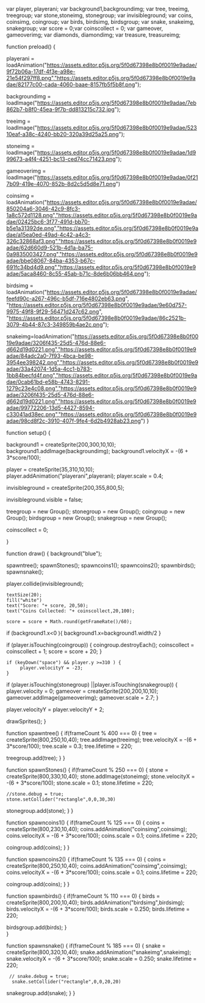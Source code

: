 var player, playerani;
var background1,backgroundimg;
var tree, treeimg, treegroup;
var stone,stoneimg, stonegroup;
var invisibleground;
var coins, coinsimg, coingroup;
var birds, birdsimg, birdsgroup;
var snake, snakeimg, snakegroup;
var score = 0;var coinscollect = 0;
var gameover, gameoverimg;
var diamonds, diamondimg;
var treasure, treasureimg;

function preload() {
  
  playerani = loadAnimation("https://assets.editor.p5js.org/5f0d67398e8b0f0019e9adae/9f72b06a-17df-4f3e-a98e-21e54f297ff8.png","https://assets.editor.p5js.org/5f0d67398e8b0f0019e9adae/82177c00-cada-4060-baae-8157fb5f5b8f.png");
  
  backgroundimg = loadImage("https://assets.editor.p5js.org/5f0d67398e8b0f0019e9adae/7eb862b7-b8f0-45ea-9f7b-dd813215c732.jpg");
  
  treeimg = loadImage("https://assets.editor.p5js.org/5f0d67398e8b0f0019e9adae/52310eaf-a38c-4240-bb20-320a39d25a25.png");
  
  stoneimg = loadImage("https://assets.editor.p5js.org/5f0d67398e8b0f0019e9adae/1d999673-a4f4-4251-bc13-ced74cc71423.png");
  
  gameoverimg = loadImage("https://assets.editor.p5js.org/5f0d67398e8b0f0019e9adae/0f217b09-419e-4070-852b-8d2c5d5d8e71.png")
  
  coinsimg = loadAnimation("https://assets.editor.p5js.org/5f0d67398e8b0f0019e9adae/850204a6-3046-42c9-8fc3-1a8c572d1128.png","https://assets.editor.p5js.org/5f0d67398e8b0f0019e9adae/02425bc6-3f77-491d-bb70-b5e1a31392de.png","https://assets.editor.p5js.org/5f0d67398e8b0f0019e9adae/a15ea0ed-49ad-4c42-a4c3-326c32868af3.png","https://assets.editor.p5js.org/5f0d67398e8b0f0019e9adae/62d660d9-521b-4d1a-ba75-0a9835003427.png","https://assets.editor.p5js.org/5f0d67398e8b0f0019e9adae/bbe08067-84ba-4353-b67c-691fc34bd4d9.png","https://assets.editor.p5js.org/5f0d67398e8b0f0019e9adae/5aca8460-8c55-45ab-b71c-8de6b06bb464.png");
  
  birdsimg = loadAnimation("https://assets.editor.p5js.org/5f0d67398e8b0f0019e9adae/feefd90c-a267-496c-b5df-716e4802eb63.png", "https://assets.editor.p5js.org/5f0d67398e8b0f0019e9adae/9e60d757-9975-49f8-9f29-56471d247c62.png", "https://assets.editor.p5js.org/5f0d67398e8b0f0019e9adae/86c2521b-3079-4b44-87c3-349859b4ae2c.png");
  
  snakeimg=loadAnimation("https://assets.editor.p5js.org/5f0d67398e8b0f0019e9adae/3206f435-25d5-476d-88e6-d662d19d0221.png","https://assets.editor.p5js.org/5f0d67398e8b0f0019e9adae/84adc2a0-7f93-4bca-be98-3954ee398242.png","https://assets.editor.p5js.org/5f0d67398e8b0f0019e9adae/33a42074-1d5a-4cc1-b783-1bb84becfd4f.png","https://assets.editor.p5js.org/5f0d67398e8b0f0019e9adae/0cab61bd-e58b-4743-8291-1279c23e4c08.png","https://assets.editor.p5js.org/5f0d67398e8b0f0019e9adae/3206f435-25d5-476d-88e6-d662d19d0221.png","https://assets.editor.p5js.org/5f0d67398e8b0f0019e9adae/99772206-13d5-4427-8594-c33041ad38ec.png","https://assets.editor.p5js.org/5f0d67398e8b0f0019e9adae/98cd8f2c-3910-407f-9fe4-6d2b4928ab23.png")
}

function setup() {
  
   background1 = createSprite(200,300,10,10);
   background1.addImage(backgroundimg);
   background1.velocityX = -(6 + 3*score/100);
  
   player = createSprite(35,310,10,10);
   player.addAnimation("playerani",playerani);
   player.scale = 0.4;
  
 
  
   invisibleground = createSprite(200,355,800,5);
  
   invisibleground.visible = false;
  
   treegroup = new Group();
   stonegroup = new Group();
   coingroup = new Group();
   birdsgroup = new Group();
   snakegroup = new Group();
  
   coinscollect = 0;
  
}

function draw() {
  background("blue");
  
  spawntree();
  spawnStones();
  spawncoins1();
  spawncoins2();
  spawnbirds();
  spawnsnake();
  
   player.collide(invisibleground);
  
  
    textSize(20);
    fill("white")
    text("Score: "+ score, 20,50);
    text("Coins Collected: "+ coinscollect,20,100);
  
    score = score + Math.round(getFrameRate()/60);
  
   if (background1.x<0 ){
       background1.x=background1.width/2 
   }
  
  if (player.isTouching(coingroup)) {
       coingroup.destroyEach();
    coinscollect = coinscollect + 1;
    score = score + 20;
  }
  
    if (keyDown("space") && player.y >=310 ) {
         player.velocityY = -23;
    }
  
  if (player.isTouching(stonegroup) ||player.isTouching(snakegroup))      {
       player.velocity = 0;
       gameover = createSprite(200,200,10,10);
       gameover.addImage(gameoverimg);
       gameover.scale = 2.7;
      }
  
  player.velocityY = player.velocityY + 2;
  
  drawSprites();
}

function spawntree() {
    if(frameCount % 400 === 0) {
     tree = createSprite(800,250,10,40);
     tree.addImage(treeimg);
     tree.velocityX = -(6 + 3*score/100);
     tree.scale = 0.3; 
     tree.lifetime = 220;

  treegroup.add(tree);
}
}

function spawnStones() {
  if(frameCount % 250 === 0) {
      stone = createSprite(800,330,10,40);
      stone.addImage(stoneimg);
      stone.velocityX = -(6 + 3*score/100);
      stone.scale = 0.1; 
      stone.lifetime = 220;
    
    //stone.debug = true;
    stone.setCollider("rectangle",0,0,30,30)

  stonegroup.add(stone);
}
}

function spawncoins1() {
    if(frameCount % 125 === 0) {
      coins = createSprite(800,230,10,40);
      coins.addAnimation("coinsimg",coinsimg);
      coins.velocityX = -(6 + 3*score/100);
      coins.scale = 0.1; 
      coins.lifetime = 220;

  coingroup.add(coins);
}
}

function spawncoins2() {
    if(frameCount % 135 === 0) {
      coins = createSprite(800,250,10,40);
      coins.addAnimation("coinsimg",coinsimg);
      coins.velocityX = -(6 + 3*score/100);
      coins.scale = 0.1; 
      coins.lifetime = 220;

  coingroup.add(coins);
}
}

function spawnbirds() {
      if(frameCount % 110 === 0) {
      birds = createSprite(800,200,10,40);
      birds.addAnimation("birdsimg",birdsimg);
      birds.velocityX = -(6 + 3*score/100);
      birds.scale = 0.250; 
      birds.lifetime = 220;

  birdsgroup.add(birds);
}  
}

function spawnsnake() {
    if(frameCount % 185 === 0) {
      snake = createSprite(800,320,10,40);
      snake.addAnimation("snakeimg",snakeimg);
      snake.velocityX = -(6 + 3*score/100);
      snake.scale = 0.250; 
      snake.lifetime = 220;
      
     // snake.debug = true;
      snake.setCollider("rectangle",0,0,20,20)

  snakegroup.add(snake);
}
}
